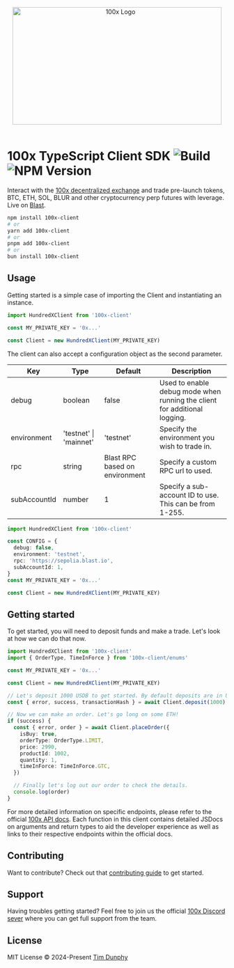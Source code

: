 <div align="center">
  <img src="https://app.100x.finance/brand/100x-bg-blue.webp" alt="100x Logo" width="480" height="270" style="margin: 1rem 0;">
</div>

# 100x TypeScript Client SDK ![Build](https://img.shields.io/github/actions/workflow/status/MeanBoyCousin/100xClient/release.yml?style=flat-square&label=Build&color=%234177f6) ![NPM Version](https://img.shields.io/npm/v/100x-client?style=flat-square&label=NPM&color=%234177f6)

Interact with the [100x decentralized exchange](https://100x.finance/) and trade pre-launch tokens, BTC, ETH, SOL, BLUR and other cryptocurrency perp futures with leverage. Live on [Blast](https://blast.io/en).

```bash
npm install 100x-client
# or
yarn add 100x-client
# or
pnpm add 100x-client
# or
bun install 100x-client
```

## Usage

Getting started is a simple case of importing the Client and instantiating an instance.

```ts
import HundredXClient from '100x-client'

const MY_PRIVATE_KEY = '0x...'

const Client = new HundredXClient(MY_PRIVATE_KEY)
```

The client can also accept a configuration object as the second parameter.

| Key          | Type                   | Default                        | Description                                                               |
|--------------|------------------------|--------------------------------|---------------------------------------------------------------------------|
| debug        | boolean                | false                          | Used to enable debug mode when running the client for additional logging. |
| environment  | 'testnet' \| 'mainnet' | 'testnet'                      | Specify the environment you wish to trade in.                             |
| rpc          | string                 | Blast RPC based on environment | Specify a custom RPC url to used.                                         |
| subAccountId | number                 | 1                              | Specify a sub-account ID to use. This can be from 1-255.                  |

```ts
import HundredXClient from '100x-client'

const CONFIG = {
  debug: false,
  environment: 'testnet',
  rpc: 'https://sepolia.blast.io',
  subAccountId: 1,
}
const MY_PRIVATE_KEY = '0x...'

const Client = new HundredXClient(MY_PRIVATE_KEY)
```

## Getting started

To get started, you will need to deposit funds and make a trade. Let's look at how we can do that now.

```ts
import HundredXClient from '100x-client'
import { OrderType, TimeInForce } from '100x-client/enums'

const MY_PRIVATE_KEY = '0x...'

const Client = new HundredXClient(MY_PRIVATE_KEY)

// Let's deposit 1000 USDB to get started. By default deposits are in USDB.
const { error, success, transactionHash } = await Client.deposit(1000)

// Now we can make an order. Let's go long on some ETH!
if (success) {
  const { error, order } = await Client.placeOrder({
    isBuy: true,
    orderType: OrderType.LIMIT,
    price: 2990,
    productId: 1002,
    quantity: 1,
    timeInForce: TimeInForce.GTC,
  })

  // Finally let's log out our order to check the details.
  console.log(order)
}
```

For more detailed information on specific endpoints, please refer to the official [100x API docs](https://100x.readme.io/reference/100x-api-introduction). Each function in this client contains detailed JSDocs on arguments and return types to aid the developer experience as well as links to their respective endpoints within the official docs.

## Contributing

Want to contribute? Check out that [contributing guide](https://github.com/MeanBoyCousin/100xClient/blob/master/CONTRIBUTING.md) to get started.

## Support

Having troubles getting started? Feel free to join us the official [100x Discord sever](https://discord.gg/100xdex) where you can get full support from the team.

## License

MIT License © 2024-Present [Tim Dunphy](https://github.com/MeanBoyCousin)
